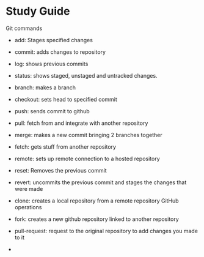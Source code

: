 # Study Guide

Git commands
- add: Stages specified changes
- commit: adds changes to repository
- log: shows previous commits
- status: shows staged, unstaged and untracked changes.
- branch: makes a branch
- checkout: sets head to specified commit
- push: sends commit to github
- pull: fetch from and integrate with another repository
- merge: makes a new commit bringing 2 branches together
- fetch: gets stuff from another repository
- remote: sets up remote connection to a hosted repository
- reset: Removes the previous commit
- revert: uncommits the previous commit and stages the changes that were made
- clone: creates a local repository from a remote repository
GitHub operations
- fork: creates a new github repository linked to another repository
- pull-request: request to the original repository to add changes you made to it


-



